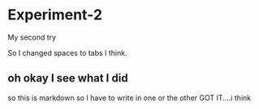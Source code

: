 # Experiment-2
My second try 


So I changed spaces to tabs I think.
## oh okay I see what I did
so this is markdown
so I have to write in one or the other 
GOT IT....i think
